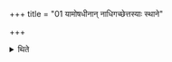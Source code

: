 +++
title = "01 यामोषधीनान् नाधिगच्छेत्तस्याः स्थाने"

+++

<details><summary>थिते</summary>

यामोषधीनां नाधिगच्छेत्तस्याः स्थाने यवान्मधुमिश्रान्वपेत् १
</details>
